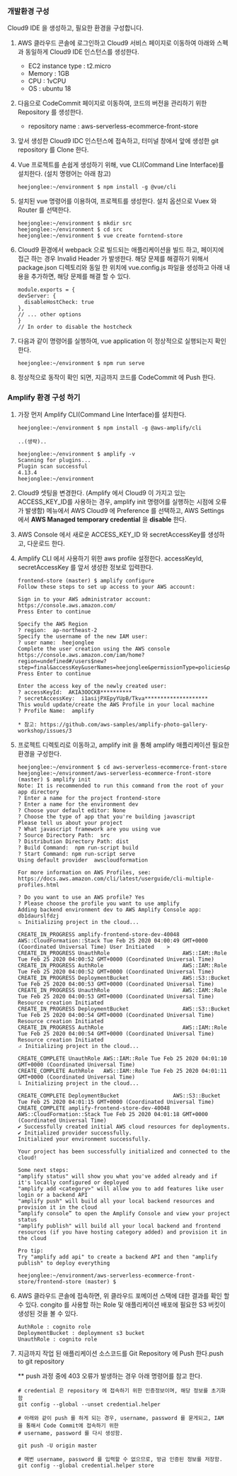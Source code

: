 ### 개발환경 구성

Cloud9 IDE 을 생성하고, 필요한 환경을 구성합니다.

1. AWS 클라우드 콘솔에 로그인하고 Cloud9 서비스 페이지로 이동하여 아래와 스펙과 동일하게 Cloud9 IDE 인스턴스를 생성한다.
    - EC2 instance type : t2.micro
    - Memory : 1GB
    - CPU : 1vCPU
    - OS : ubuntu 18
2. 다음으로 CodeCommit 페이지로 이동하여, 코드의 버전을 관리하기 위한 Repository 를 생성한다.
   - repository name : aws-serverless-ecommerce-front-store
    
3. 앞서 생성한 Cloud9 IDC 인스턴스에 접속하고, 터미널 창에서 앞에 생성한 git repository 를 Clone 한다.
4. Vue 프로젝트를 손쉽게 생성하기 위해, vue CLI(Command Line Interface)를 설치한다. (설치 명령어는 아래 참고)

    ```
    heejonglee:~/environment $ npm install -g @vue/cli
    ```

5. 설치된 vue 명령어를 이용하여, 프로젝트를 생성한다. 설치 옵션으로 Vuex 와 Router 를 선택한다.

    ```
    heejonglee:~/environment $ mkdir src
    heejonglee:~/environment $ cd src
    heejonglee:~/environment $ vue create forntend-store 
    ```

6. Cloud9 환경에서 webpack 으로 빌드되는 애플리케이션을 빌드 하고, 페이지에 접근 하는 경우  Invalid Header 가 발생한다. 해당 문제를 해결하기 위해서 package.json 디렉토리와 동일 한 위치에 vue.config.js 파일을 생성하고 아래 내용을 추가하면, 해당 문제를 해결 할 수 있다.

    ```
    module.exports = {
    devServer: {
      disableHostCheck: true
    },
    // ... other options
    }
    // In order to disable the hostcheck
    ```

7. 다음과 같이 명령어를 실행하여, vue application 이 정상적으로 실행되는지 확인한다.
    ```
    heejonglee:~/environment $ npm run serve 
    ```
8. 정상적으로 동작이 확인 되면, 지금까지 코드를 CodeCommit 에 Push 한다.


### Amplify 환경 구성 하기 

1. 가장 먼저 Amplify CLI(Command Line Interface)를 설치한다.
    ```
    heejonglee:~/environment $ npm install -g @aws-amplify/cli
    
    ..(생략)..

    heejonglee:~/environment $ amplify -v
    Scanning for plugins...
    Plugin scan successful
    4.13.4
    heejonglee:~/environment 
    ```

2. Cloud9 셋팅을 변경한다. (Amplify 에서 Cloud9 이 가지고 있는 ACCESS_KEY_ID를 사용하는 경우, amplify init 명령어를 실행하는 시점에 오류가 발생함) 메뉴에서 AWS Cloud9 에 Preference 를 선택하고, AWS Settings 에서 **AWS Managed temporary credential** 을 **disable** 한다. 

3. AWS Console 에서 새로운 ACCESS_KEY_ID 와 secretAccessKey를 생성하고, 다운로드 한다.

4. Amplify CLI 에서 사용하기 위한 aws profile 설정한다. accessKeyId, secretAccessKey 를 앞서 생성한 정보로 입력한다.

    ```    
    frontend-store (master) $ amplify configure
    Follow these steps to set up access to your AWS account:
    
    Sign in to your AWS administrator account:
    https://console.aws.amazon.com/
    Press Enter to continue
    
    Specify the AWS Region
    ? region:  ap-northeast-2
    Specify the username of the new IAM user:
    ? user name:  heejonglee
    Complete the user creation using the AWS console
    https://console.aws.amazon.com/iam/home?region=undefined#/users$new?step=final&accessKey&userNames=heejonglee&permissionType=policies&policies=arn:aws:iam::aws:policy%2FAdministratorAccess
    Press Enter to continue
    
    Enter the access key of the newly created user:
    ? accessKeyId:  AKIA3OOCKB**********
    ? secretAccessKey:  i1asijPXEpyYUpB/Tkva********************
    This would update/create the AWS Profile in your local machine
    ? Profile Name:  amplify
    
    * 참고: https://github.com/aws-samples/amplify-photo-gallery-workshop/issues/3
    ```

5. 프로젝트 디렉토리로 이동하고, amplify init 을 통해 amplify 애플리케이션 필요한 환경을 구성한다.
    ```
    heejonglee:~/environment $ cd aws-serverless-ecommerce-front-store 
    heejonglee:~/environment/aws-serverless-ecommerce-front-store (master) $ amplify init
    Note: It is recommended to run this command from the root of your app directory
    ? Enter a name for the project frontend-store
    ? Enter a name for the environment dev
    ? Choose your default editor: None
    ? Choose the type of app that you're building javascript
    Please tell us about your project
    ? What javascript framework are you using vue
    ? Source Directory Path:  src
    ? Distribution Directory Path: dist
    ? Build Command:  npm run-script build
    ? Start Command: npm run-script serve
    Using default provider  awscloudformation
    
    For more information on AWS Profiles, see:
    https://docs.aws.amazon.com/cli/latest/userguide/cli-multiple-profiles.html
    
    ? Do you want to use an AWS profile? Yes
    ? Please choose the profile you want to use amplify
    Adding backend environment dev to AWS Amplify Console app: db1daurslfdzj
    ⠦ Initializing project in the cloud...
    
    CREATE_IN_PROGRESS amplify-frontend-store-dev-40048 AWS::CloudFormation::Stack Tue Feb 25 2020 04:00:49 GMT+0000 (Coordinated Universal Time) User Initiated    >         
    CREATE_IN_PROGRESS UnauthRole                       AWS::IAM::Role             Tue Feb 25 2020 04:00:52 GMT+0000 (Coordinated Universal Time)                            
    CREATE_IN_PROGRESS AuthRole                         AWS::IAM::Role             Tue Feb 25 2020 04:00:52 GMT+0000 (Coordinated Universal Time)                            
    CREATE_IN_PROGRESS DeploymentBucket                 AWS::S3::Bucket            Tue Feb 25 2020 04:00:53 GMT+0000 (Coordinated Universal Time)                            
    CREATE_IN_PROGRESS UnauthRole                       AWS::IAM::Role             Tue Feb 25 2020 04:00:53 GMT+0000 (Coordinated Universal Time) Resource creation Initiated
    CREATE_IN_PROGRESS DeploymentBucket                 AWS::S3::Bucket            Tue Feb 25 2020 04:00:54 GMT+0000 (Coordinated Universal Time) Resource creation Initiated
    CREATE_IN_PROGRESS AuthRole                         AWS::IAM::Role             Tue Feb 25 2020 04:00:54 GMT+0000 (Coordinated Universal Time) Resource creation Initiated
    ⠴ Initializing project in the cloud...
    
    CREATE_COMPLETE UnauthRole AWS::IAM::Role Tue Feb 25 2020 04:01:10 GMT+0000 (Coordinated Universal Time) 
    CREATE_COMPLETE AuthRole   AWS::IAM::Role Tue Feb 25 2020 04:01:11 GMT+0000 (Coordinated Universal Time) 
    ⠧ Initializing project in the cloud...
    
    CREATE_COMPLETE DeploymentBucket                 AWS::S3::Bucket            Tue Feb 25 2020 04:01:15 GMT+0000 (Coordinated Universal Time) 
    CREATE_COMPLETE amplify-frontend-store-dev-40048 AWS::CloudFormation::Stack Tue Feb 25 2020 04:01:18 GMT+0000 (Coordinated Universal Time) 
    ✔ Successfully created initial AWS cloud resources for deployments.
    ✔ Initialized provider successfully.
    Initialized your environment successfully.
    
    Your project has been successfully initialized and connected to the cloud!
    
    Some next steps:
    "amplify status" will show you what you've added already and if it's locally configured or deployed
    "amplify add <category>" will allow you to add features like user login or a backend API
    "amplify push" will build all your local backend resources and provision it in the cloud
    “amplify console” to open the Amplify Console and view your project status
    "amplify publish" will build all your local backend and frontend resources (if you have hosting category added) and provision it in the cloud
    
    Pro tip:
    Try "amplify add api" to create a backend API and then "amplify publish" to deploy everything
    
    heejonglee:~/environment/aws-serverless-ecommerce-front-store/frontend-store (master) $ 
    ```

7. AWS 클라우드 콘솔에 접속하면, 위 클라우드 포메이션 스택에 대한 결과를 확인 할 수 있다. congito 를 사용할 하는 Role 및 애플리케이션 배포에 필요한 S3 버킷이 생성된 것을 볼 수 있다.

    ```
    AuthRole : cognito role
    DeploymentBucket : deploymnent s3 bucket
    UnauthRole : cognito role
    ```
 
8. 지금까지 작업 된 애플리케이션 소스코드를 Git Repository 에 Push 한다.push to git repository
    
    ** push 과정 중에 403 오류가 발생하는 경우 아래 명령어를 참고 한다.
    ```
    # credential 은 repository 에 접속하기 위한 인증정보이며, 해당 정보를 초기화 함
    git config --global --unset credential.helper

    # 아래와 같이 push 를 하게 되는 경우, username, password 를 묻게되고, IAM 을 통해서 Code Commit에 접속하기 위한
    # username, password 를 다시 생성함.

    git push -U origin master
    
    # 매번 username, password 를 입력할 수 없으므로, 방금 인증된 정보를 저장함.
    git config --global credential.helper store
    ```